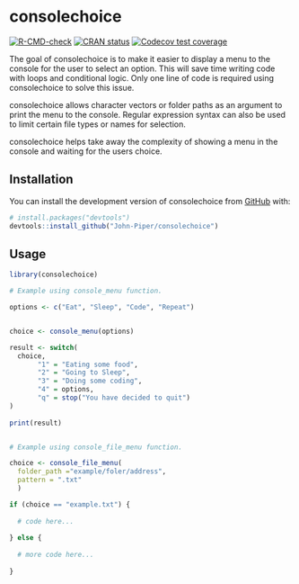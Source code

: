 
<!-- README.md is generated from README.Rmd. Please edit that file -->

# consolechoice

<!-- badges: start -->

[![R-CMD-check](https://github.com/John-Piper/consolechoice/workflows/R-CMD-check/badge.svg)](https://github.com/John-Piper/consolechoice/actions)
[![CRAN
status](https://www.r-pkg.org/badges/version/consolechoice)](https://CRAN.R-project.org/package=consolechoice)
[![Codecov test
coverage](https://codecov.io/gh/John-Piper/consolechoice/branch/main/graph/badge.svg)](https://app.codecov.io/gh/John-Piper/consolechoice?branch=main)
<!-- badges: end -->

The goal of consolechoice is to make it easier to display a menu to the
console for the user to select an option. This will save time writing
code with loops and conditional logic. Only one line of code is required
using consolechoice to solve this issue.

consolechoice allows character vectors or folder paths as an argument to
print the menu to the console. Regular expression syntax can also be
used to limit certain file types or names for selection.

consolechoice helps take away the complexity of showing a menu in the
console and waiting for the users choice.

## Installation

You can install the development version of consolechoice from
[GitHub](https://github.com/) with:

``` r
# install.packages("devtools")
devtools::install_github("John-Piper/consolechoice")
```

## Usage

``` r
library(consolechoice)

# Example using console_menu function.

options <- c("Eat", "Sleep", "Code", "Repeat")


choice <- console_menu(options)

result <- switch(
  choice,
       "1" = "Eating some food",
       "2" = "Going to Sleep",
       "3" = "Doing some coding",
       "4" = options,
       "q" = stop("You have decided to quit")
)
       
print(result)


# Example using console_file_menu function.

choice <- console_file_menu(
  folder_path ="example/foler/address",
  pattern = ".txt"
  )

if (choice == "example.txt") {
  
  # code here...
  
} else {
  
  # more code here...
  
}
```
